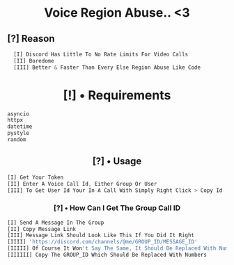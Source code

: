 <h1 align="center">Voice Region Abuse.. <3</h1> 
  
## [?] Reason
```js
  [I] Discord Has Little To No Rate Limits For Video Calls
  [II] Boredome
  [III] Better & Faster Than Every Else Region Abuse Like Code
```

<h1 align="center">[!] • Requirements</h1>

```rust
asyncio
httpx
datetime
pystyle
random
```

<h2 align="center">[?] • Usage</h2> 

   ```js 
  [I] Get Your Token 
  [II] Enter A Voice Call Id, Either Group Or User 
  [III] To Get User Id Your In A Call With Simply Right Click > Copy Id 
```

<h3 align="center">[?] • How Can I Get The Group Call ID</h3> 

   ```js
  [I] Send A Message In The Group
  [II] Copy Message Link
  [III] Message Link Should Look Like This If You Did It Right
  [IIII] 'https://discord.com/channels/@me/GROUP_ID/MESSAGE_ID'
  [IIIII] Of Course It Won't Say The Same, It Should Be Replaced With Numbers
  [IIIIII] Copy The GROUP_ID Which Should Be Replaced With Numbers
```

